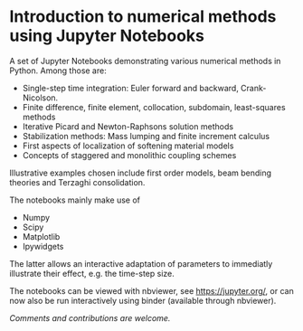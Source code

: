 # Introduction to numerical methods using Jupyter Notebooks

A set of Jupyter Notebooks demonstrating various numerical methods in Python. Among those are:


- Single-step time integration: Euler forward and backward, Crank-Nicolson.
- Finite difference, finite element, collocation, subdomain, least-squares methods
- Iterative Picard and Newton-Raphsons solution methods
- Stabilization methods: Mass lumping and finite increment calculus
- First aspects of localization of softening material models
- Concepts of staggered and monolithic coupling schemes


Illustrative examples chosen include first order models, beam bending theories and Terzaghi consolidation. 

The notebooks mainly make use of

- Numpy
- Scipy
- Matplotlib
- Ipywidgets

The latter allows an interactive adaptation of parameters to immediatly illustrate their effect, e.g. the time-step size.

The notebooks can be viewed with nbviewer, see https://jupyter.org/, or can now also be run interactively using binder (available through nbviewer).

*Comments and contributions are welcome.*
